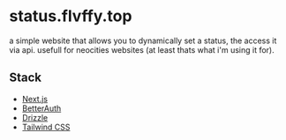 # status.flvffy.top

a simple website that allows you to dynamically set a status, the access it via
api. usefull for neocities websites (at least thats what i'm using it for).

## Stack

- [Next.js](https://nextjs.org)
- [BetterAuth](https://better-auth.com)
- [Drizzle](https://orm.drizzle.team)
- [Tailwind CSS](https://tailwindcss.com)
